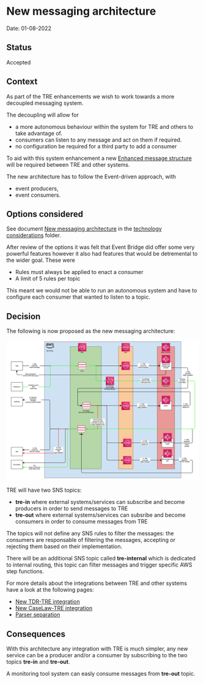 # New messaging architecture

Date: 01-08-2022

## Status

Accepted

## Context

As part of the TRE enhancements we wish to work towards a more decoupled messaging system.

The decoupling will allow for 
- a more autonomous behaviour within the system for TRE and others to take advantage of.
- consumers can listen to any message and act on them if required. 
- no configuration be required for a third party to add a consumer

To aid with this system enhancement a new [Enhanced message structure](./001-Enhanced-message-structure.md) will be required between TRE and other systems.

The new architecture has to follow the Event-driven approach, with 
- event producers, 
- event consumers.


## Options considered

See document [New messaging architecture](../technology-considerations/messaging-architecture/README.md) in the [technology considerations](../technology-considerations/) folder.

After review of the options it was felt that Event Bridge did offer some very powerful features however it also had features that would be detremental to the wider goal. These were
- Rules must always be applied to enact a consumer
- A limit of 5 rules per topic

This meant we would not be able to run an autonomous system and have to configure each consumer that wanted to listen to a topic.

## Decision

The following is now proposed as the new messaging architecture:

![pic1](../technology-considerations/messaging-architecture/diagrams/tre-exchange-messages-option3.png)

TRE will have two SNS topics:

- **tre-in** where external systems/services can subscribe and become producers in order to send messages to TRE
- **tre-out** where external systems/services can subsribe and become consumers in order to consume messages from TRE

The topics will not define any SNS rules to filter the messages: the consumers are responsable of filtering the messages, accepting or rejecting them based on their implementation.

There will be an additional SNS topic called **tre-internal** which is dedicated to internal routing, this topic can filter messages and trigger specific AWS step functions.

For more details about the integrations between TRE and other systems have a look at the following pages:

- [New TDR-TRE integration](./003-New-TDR-TRE-integration.md)
- [New CaseLaw-TRE integration](./004-New-CaseLaw-TRE-integration.md)
- [Parser separation](./005-Parser-separation.md)

## Consequences

With this architecture any integration with TRE is much simpler, any new service can be a producer and/or a consumer by subscribing to the two topics **tre-in** and **tre-out**. 

A monitoring tool system can easly consume messages from **tre-out** topic.

